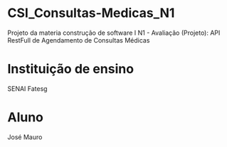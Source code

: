 # CSI_Consultas-Medicas_N1
Projeto da materia construção de software I
N1 - Avaliação (Projeto): API RestFull de
Agendamento de Consultas Médicas 

# Instituição de ensino
SENAI Fatesg 

# Aluno
José Mauro
